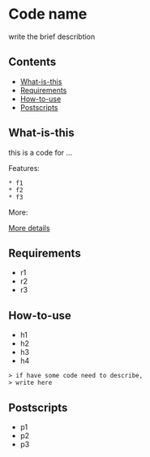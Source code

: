 # Code name

write the brief describtion

## Contents

* [What-is-this](#What-is-this)
* [Requirements](#Requirements)
* [How-to-use](#How-to-use)
* [Postscripts](#Postscripts)

## What-is-this
this is a code for ...

Features:

	* f1
	* f2
	* f3
More:

[More details](http://daringfireball.net/projects/markdown/syntax)
	
## Requirements
* r1
* r2
* r3

## How-to-use
* h1
* h2
* h3
* h4

```
> if have some code need to describe,
> write here
```


## Postscripts
* p1
* p2
* p3
